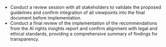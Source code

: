 - Conduct a review session with all stakeholders to validate the proposed guidelines and confirm integration of all viewpoints into the final document before implementation.
- Conduct a final review of the implementation of the recommendations from the AI rights insights report and confirm alignment with legal and ethical standards, providing a comprehensive summary of findings for transparency.